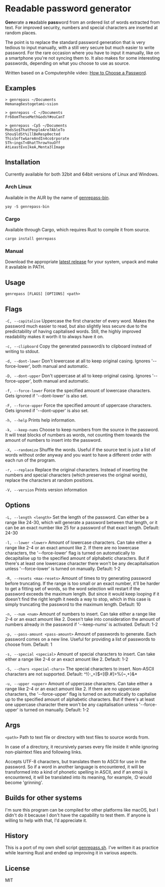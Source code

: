 # Readable password generator

**Gen**erate a **re**adable **pass**word from an ordered list of words extracted from text. For improved security, numbers and special characters are inserted at random places.

The point is to replace the standard password generation that is very tedious to input manually, with a still very secure but much easier to write password. For the rare occasion where you have to input it manually, like on a smartphone you're not syncing them to. It also makes for some interesting passwords, depending on what you choose to use as source.

Written based on a Computerphile video: [How to Choose a Password](https://youtu.be/3NjQ9b3pgIg).

## Examples

```
> genrepass ~/Documents
Hemanag6estogetami~ssion

> genrepass -C ~/Documents
Fr68omTheseMeth&odsY#ouCanT

> genrepass -Cp5 ~/Documents
ModsSo$ThatPeopleAre7AbleTo
Shou$ldSt%illBeResp0ected
ThisSoftw&areAndIn4co$rporate
5Th~ingsT<0hatThrowYouOff
AtLeastEvo]keA,Menta3lImage
```

## Installation

Currently available for both 32bit and 64bit versions of Linux and Windows.

### Arch Linux

Available in the AUR by the name of [genrepass-bin](https://aur.archlinux.org/packages/genrepass-bin/).

`yay -S genrepass-bin`

### Cargo

Available through Cargo, which requires Rust to compile it from source.

`cargo install genrepass`

### Manual

Download the appropriate [latest release](https://github.com/AlexChaplinBraz/genrepass/releases/latest) for your system, unpack and make it available in PATH.

## Usage

`genrepass [FLAGS] [OPTIONS] <path>`

## Flags

`-C, --capitalise` Uppercase the first character of every word. Makes the password much easier to read, but also slightly less secure due to the predictability of having capitalised words. Still, the highly improved readability makes it worth it to always have it on.

`-c, --clipboard` Copy the generated password/s to clipboard instead of writing to stdout.

`-d, --dont-lower` Don't lowercase at all to keep original casing. Ignores '--force-lower', both manual and automatic.

`-D, --dont-upper` Don't uppercase at all to keep original casing. Ignores '--force-upper', both manual and automatic.

`-f, --force-lower` Force the specified amount of lowercase characters. Gets ignored if '--dont-lower' is also set.

`-F, --force-upper` Force the specified amount of uppercase characters. Gets ignored if '--dont-upper' is also set.

`-h, --help` Prints help information.

`-k, --keep-nums` Choose to keep numbers from the source in the password. It will treat blocks of numbers as words, not counting them towards the amount of numbers to insert into the password.

`-X, --randomize` Shuffle the words. Useful if the source text is just a list of words without order anyway and you want to have a different order with each run of the program.

`-r, --replace` Replace the original characters. Instead of inserting the numbers and special characters (which preserves the original words), replace the characters at random positions.

`-V, --version` Prints version information


## Options

`-L, --length <length>` Set the length of the password. Can either be a range like 24-30, which will generate a password between that length, or it can be an exact number like 25 for a password of that exact length. Default: 24-30

`-l, --lower <lower>` Amount of lowercase characters. Can take either a range like 2-4 or an exact amount like 2. If there are no lowercase characters, the '--force-lower' flag is turned on automatically to decapitalise up to the specified amount of alphabetic characters. But if there's at least one lowercase character there won't be any decapitalisation unless '--force-lower' is turned on manually. Default: 1-2

`-R, --resets <max-resets>` Amount of times to try generating password before truncating. If the range is too small or an exact number, it'll be harder to get a fitting set of words, so the word selection will restart if the password exceeds the maximum length. But since it would keep looping if it doesn't find the right length it needs a way to stop, which in this case is simply truncating the password to the maximum length. Default: 10

`-n, --num <num>` Amount of numbers to insert. Can take either a range like 2-4 or an exact amount like 2. Doesn't take into consideration the amount of numbers already in the password if '--keep-nums' is activated. Default: 1-2

`-p, --pass-amount <pass-amount>` Amount of passwords to generate. Each password comes on a new line. Useful for providing a list of passwords to choose from. Default: 1

`-s, --special <special>` Amount of special characters to insert. Can take either a range like 2-4 or an exact amount like 2. Default: 1-2

`-S, --chars <special-chars>` The special characters to insert. Non-ASCII characters are not supported. Default: ^!(-_=)$<[@.#]>%{~,+}&*

`-u, --upper <upper>` Amount of uppercase characters. Can take either a range like 2-4 or an exact amount like 2. If there are no uppercase characters, the '--force-upper' flag is turned on automatically to capitalise up to the specified amount of alphabetic
characters. But if there's at least one uppercase character there won't be any capitalisation unless '--force-upper' is turned on manually. Default: 1-2

## Args

`<path>` Path to text file or directory with text files to source words from.

In case of a directory, it recursively parses every file inside it while ignoring non-plaintext files and following links.

Accepts UTF-8 characters, but translates them to ASCII for use in the password. So if a word in another language is encountered, it will be transformed into a kind of phonetic spelling in ASCII, and if an emoji is encountered, it will be translated into its meaning, for example, :D would become 'grinning'.

## Builds for other systems

I'm sure this program can be compiled for other platforms like macOS, but I didn't do it because I don't have the capability to test them. If anyone is willing to help with that, I'd appreciate it.

## History

This is a port of my own shell script [genrepass.sh](https://github.com/AlexChaplinBraz/genrepass.sh). I've written it as practice while learning Rust and ended up improving it in various aspects.

## License

MIT

